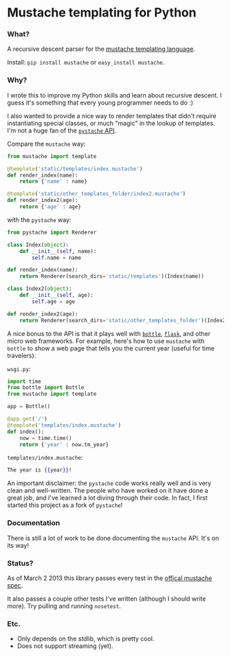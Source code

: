 # Mustache templating for Python

### What?
A recursive descent parser for the [mustache templating
language](http://mustache.github.com/).

Install: `pip install mustache` or `easy_install mustache`.

### Why?

I wrote this to improve my Python skills and learn about recursive descent. I
guess it's something that every young programmer needs to do :)

I also wanted to provide a nice way to render templates that didn't require
instantiating special classes, or much "magic" in the lookup of templates. I'm
not a huge fan of the [`pystache`
API](https://github.com/defunkt/pystache#use-it).

Compare the `mustache` way:

```python
from mustache import template

@template('static/templates/index.mustache')
def render_index(name):
    return {'name' : name}

@template('static/other_templates_folder/index2.mustache')
def render_index2(age):
    return {'age' : age}
```

with the `pystache` way:

```python
from pystache import Renderer

class Index(object):
    def __init__(self, name):
        self.name = name

def render_index(name):
    return Renderer(search_dirs='static/templates')(Index(name))

class Index2(object):
    def __init__(self, age):
        self.age = age

def render_index2(age):
    return Renderer(search_dirs='static/other_templates_folder')(Index2(name))
```

A nice bonus to the API is that it plays well with [`bottle`](bottlepy.org),
[`flask`](http://flask.pocoo.org/), and other micro web frameworks. For example,
here's how to use `mustache` with `bottle` to show a web page that tells you the
current year (useful for time travelers):

`wsgi.py`:

```python
import time
from bottle import Bottle
from mustache import template

app = Bottle()

@app.get('/')
@template('templates/index.mustache')
def index():
    now = time.time()
    return {'year' : now.tm_year}
```

`templates/index.mustache`:

```mustache
The year is {{year}}!
```


An important disclaimer: the `pystache` code works really well and is very
clean and well-written. The people who have worked on it have done a great job, and I've
learned a lot diving through their code. In fact, I first started this project
as a fork of `pystache`!

### Documentation

There is still a lot of work to be done documenting the `mustache` API. It's on
its way!


### Status?
As of March 2 2013 this library passes every test in the
[offical mustache spec](https://github.com/mustache/spec/).

It also passes a couple other tests I've written (although I should write more). Try pulling
and running `nosetest`. 


### Etc.
* Only depends on the stdlib, which is pretty cool.
* Does not support streaming (yet).

